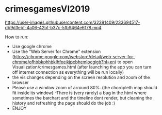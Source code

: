 # crimesgamesVI2019


https://user-images.githubusercontent.com/32391409/233694517-db9d3ebf-4a06-42bf-b37c-5fb9464e6f78.mp4


How to run:
- Use google chrome
- Use the "Web Server for Chrome" extension (https://chrome.google.com/webstore/detail/web-server-for-chrome/ofhbbkphhbklhfoeikjpcbhemlocgigb?hl=en)
to open Visualization/crimesgames.html (after launching the app you can turn off internet connection as everything will be run locally)
- the vis changes depending on the screen resolution and zoom of the browser
- Please use a window zoom of arround 80%. (the choropleth map should fit inside its window)
-There is (very rarely) a bug in the html where sometimes the barchart and the timeline dont render, but cleaning the history and refreshing the page should do the job :)
- ENJOY

